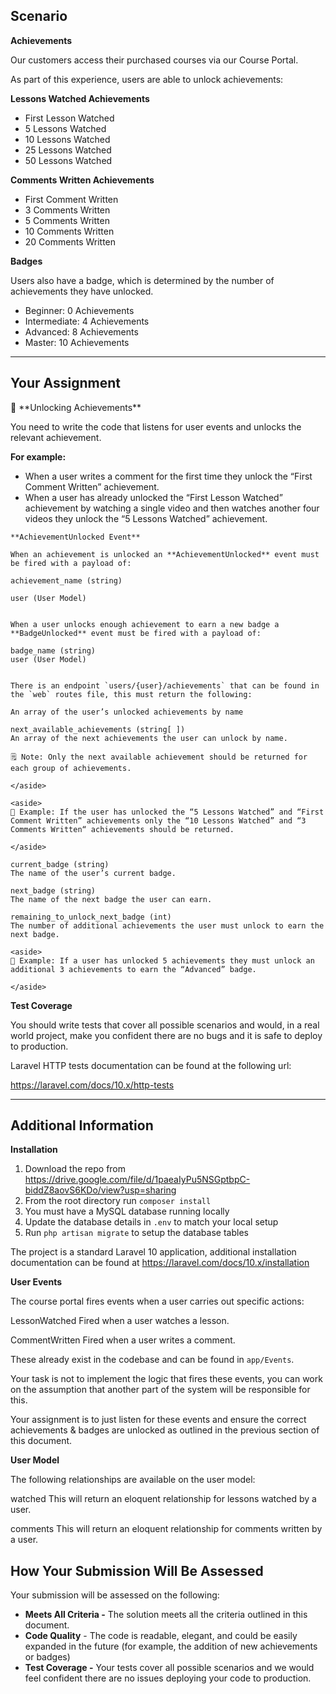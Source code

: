 ## Scenario

**Achievements**

Our customers access their purchased courses via our Course Portal.

As part of this experience, users are able to unlock achievements:

**Lessons Watched Achievements**

- First Lesson Watched
- 5 Lessons Watched
- 10 Lessons Watched
- 25 Lessons Watched
- 50 Lessons Watched

**Comments Written Achievements**

- First Comment Written
- 3 Comments Written
- 5 Comments Written
- 10 Comments Written
- 20 Comments Written

**Badges**

Users also have a badge, which is determined by the number of achievements they have unlocked.

- Beginner: 0 Achievements
- Intermediate: 4 Achievements
- Advanced: 8 Achievements
- Master: 10 Achievements

---

## Your Assignment

<aside>
📝 **Unlocking Achievements**

You need to write the code that listens for user events and unlocks the relevant achievement.

</aside>

**For example:**

- When a user writes a comment for the first time they unlock the “First Comment Written” achievement.
- When a user has already unlocked the “First Lesson Watched” achievement by watching a single video and then watches another four videos they unlock the “5 Lessons Watched” achievement.

```
**AchievementUnlocked Event**

When an achievement is unlocked an **AchievementUnlocked** event must be fired with a payload of:

achievement_name (string)

user (User Model)
```

```**BadgeUnlocked Event**

When a user unlocks enough achievement to earn a new badge a **BadgeUnlocked** event must be fired with a payload of:

badge_name (string)
user (User Model)
```
```**Achievements Endpoint**

There is an endpoint `users/{user}/achievements` that can be found in the `web` routes file, this must return the following:
```
```unlocked_achievements (string[ ])
An array of the user’s unlocked achievements by name

next_available_achievements (string[ ])
An array of the next achievements the user can unlock by name.
```
```<aside>
🗒️ Note: Only the next available achievement should be returned for each group of achievements.

</aside>

<aside>
👀 Example: If the user has unlocked the “5 Lessons Watched” and “First Comment Written” achievements only the “10 Lessons Watched” and “3 Comments Written“ achievements should be returned.

</aside>

current_badge (string)
The name of the user’s current badge.

next_badge (string)
The name of the next badge the user can earn.

remaining_to_unlock_next_badge (int)
The number of additional achievements the user must unlock to earn the next badge.

<aside>
👀 Example: If a user has unlocked 5 achievements they must unlock an additional 3 achievements to earn the “Advanced” badge.

</aside>
```
**Test Coverage**

You should write tests that cover all possible scenarios and would, in a real world project, make you confident there are no bugs and it is safe to deploy to production.

Laravel HTTP tests documentation can be found at the following url:

https://laravel.com/docs/10.x/http-tests

---

## Additional Information

**Installation**

1. Download the repo from https://drive.google.com/file/d/1paeaIyPu5NSGptbpC-biddZ8aovS6KDo/view?usp=sharing
2. From the root directory run `composer install`
3. You must have a MySQL database running locally
4. Update the database details in `.env` to match your local setup
5. Run `php artisan migrate` to setup the database tables

The project is a standard Laravel 10 application, additional installation documentation can be found at https://laravel.com/docs/10.x/installation

**User Events**

The course portal fires events when a user carries out specific actions:

LessonWatched
Fired when a user watches a lesson.

CommentWritten
Fired when a user writes a comment.

These already exist in the codebase and can be found in `app/Events`.

Your task is not to implement the logic that fires these events, you can work on the assumption that another part of the system will be responsible for this.

Your assignment is to just listen for these events and ensure the correct achievements & badges are unlocked as outlined in the previous section of this document.

**User Model**

The following relationships are available on the user model:

watched
This will return an eloquent relationship for lessons watched by a user.

comments
This will return an eloquent relationship for comments written by a user.

## **How Your Submission Will Be Assessed**

Your submission will be assessed on the following:

- **Meets All Criteria -** The solution meets all the criteria outlined in this document.
- **Code Quality** - The code is readable, elegant, and could be easily expanded in the future (for example, the addition of new achievements or badges)
- **Test Coverage -** Your tests cover all possible scenarios and we would feel confident there are no issues deploying your code to production.
